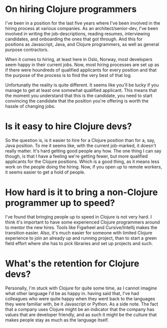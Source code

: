 # On hiring Clojure programmers

I've been in a position for the last five years where I've been involved in the hiring process at various
companies. As an architect/senior-dev, I've been involved in writing the job-descriptions, reading resumes, 
interviewing candidates, and onboarding the ones that got through. And this for positions as Javascript, Java, 
and Clojure programmers, as well as general purpose contractors.

When it comes to hiring, at least here in Oslo, Norway, most developers seem happy in their current jobs. 
Now, most hiring processes are set up as if there were houndreds of qualified applicants for every position 
and that the purpose of the process is to find the very best of that log.

Unfortunatly the reality is quite different. It seems like you'll be lucky if you manage to get at least one somewhat
qualified applicant. This means that the moment you understand that this is the candidate, you need to start convincing
the candidate that the position you're offering is worth the hassle of changing jobs.

# Is it easy to hire Clojure devs?

So the question is, is it easier to hire for a Clojure position than for a, say, Java position. To me it seems like, 
with the current job-marked, it doesn't really matter. It's hard getting good people any how. The one thing I can say though,
is that I have a feeling we're getting fewer, but more qualified applicants for the Clojure positions. Which is a good thing, 
as it means less work on the people doing the hiring. Now, if you open up to remote workers, it seems easier to get a hold 
of people.

# How hard is it to bring a non-Clojure programmer up to speed?

I've found that bringing people up to speed in Clojure is not very hard. I think it's important to have some experienced 
Clojure programmers around to mentor the new hires. Tools like Figwheel and Cursive/Intellij makes the transition easier.
Also, it's much easier for someone with limited Clojure experience to join an already up and running project, than to start
a green field effort where she has to pick libraries and set up projects and such.

# What's the retention for Clojure devs?

Personally, I'm stuck with Clojure for quite some time, as I cannot imagine what other language I'd be as happy in.
having said that, I've had colleagues who were quite happy when they went back to the languages they were familiar with,
be it Javascript or Python. As a side note. The fact that a company uses Clojure might be an indicator that the company has
values that are developer friendly, and as such it might be the culture that makes people stay as much as the language itself.


